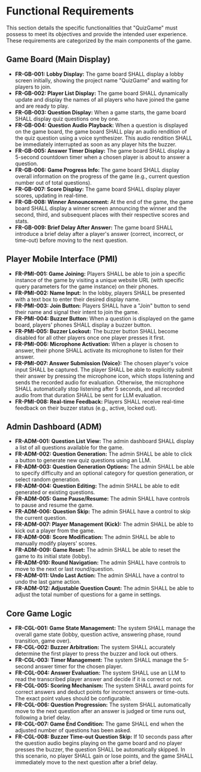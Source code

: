 # Functional Requirements

This section details the specific functionalities that "QuizGame" must possess to meet its objectives and provide the intended user experience. These requirements are categorized by the main components of the game.

## Game Board (Main Display)

* **FR-GB-001: Lobby Display:** The game board SHALL display a lobby screen initially, showing the project name "QuizGame" and waiting for players to join.
* **FR-GB-002: Player List Display:** The game board SHALL dynamically update and display the names of all players who have joined the game and are ready to play.
* **FR-GB-003: Question Display:** When a game starts, the game board SHALL display quiz questions one by one.
* **FR-GB-004: Question Audio Playback:** When a question is displayed on the game board, the game board SHALL play an audio rendition of the quiz question using a voice synthesizer. This audio rendition SHALL be immediately interrupted as soon as any player hits the buzzer.
* **FR-GB-005: Answer Timer Display:** The game board SHALL display a 5-second countdown timer when a chosen player is about to answer a question.
* **FR-GB-006: Game Progress Info:** The game board SHALL display overall information on the progress of the game (e.g., current question number out of total questions).
* **FR-GB-007: Score Display:** The game board SHALL display player scores, updating in real-time.
* **FR-GB-008: Winner Announcement:** At the end of the game, the game board SHALL display a winner screen announcing the winner and the second, third, and subsequent places with their respective scores and stats.
* **FR-GB-009: Brief Delay After Answer:** The game board SHALL introduce a brief delay after a player's answer (correct, incorrect, or time-out) before moving to the next question.

## Player Mobile Interface (PMI)

* **FR-PMI-001: Game Joining:** Players SHALL be able to join a specific instance of the game by visiting a unique website URL (with specific query parameters for the game instance) on their phones.
* **FR-PMI-002: Name Input:** In the lobby, players SHALL be presented with a text box to enter their desired display name.
* **FR-PMI-003: Join Button:** Players SHALL have a "Join" button to send their name and signal their intent to join the game.
* **FR-PMI-004: Buzzer Button:** When a question is displayed on the game board, players' phones SHALL display a buzzer button.
* **FR-PMI-005: Buzzer Lockout:** The buzzer button SHALL become disabled for all other players once one player presses it first.
* **FR-PMI-006: Microphone Activation:** When a player is chosen to answer, their phone SHALL activate its microphone to listen for their answer.
* **FR-PMI-007: Answer Submission (Voice):** The chosen player's voice input SHALL be captured. The player SHALL be able to explicitly submit their answer by pressing the microphone icon, which stops listening and sends the recorded audio for evaluation. Otherwise, the microphone SHALL automatically stop listening after 5 seconds, and all recorded audio from that duration SHALL be sent for LLM evaluation.
* **FR-PMI-008: Real-time Feedback:** Players SHALL receive real-time feedback on their buzzer status (e.g., active, locked out).

## Admin Dashboard (ADM)

* **FR-ADM-001: Question List View:** The admin dashboard SHALL display a list of all questions available for the game.
* **FR-ADM-002: Question Generation:** The admin SHALL be able to click a button to generate new quiz questions using an LLM.
* **FR-ADM-003: Question Generation Options:** The admin SHALL be able to specify difficulty and an optional category for question generation, or select random generation.
* **FR-ADM-004: Question Editing:** The admin SHALL be able to edit generated or existing questions.
* **FR-ADM-005: Game Pause/Resume:** The admin SHALL have controls to pause and resume the game.
* **FR-ADM-006: Question Skip:** The admin SHALL have a control to skip the current question.
* **FR-ADM-007: Player Management (Kick):** The admin SHALL be able to kick out a player from the game.
* **FR-ADM-008: Score Modification:** The admin SHALL be able to manually modify players' scores.
* **FR-ADM-009: Game Reset:** The admin SHALL be able to reset the game to its initial state (lobby).
* **FR-ADM-010: Round Navigation:** The admin SHALL have controls to move to the next or last round/question.
* **FR-ADM-011: Undo Last Action:** The admin SHALL have a control to undo the last game action.
* **FR-ADM-012: Adjustable Question Count:** The admin SHALL be able to adjust the total number of questions for a game in settings.

## Core Game Logic

* **FR-CGL-001: Game State Management:** The system SHALL manage the overall game state (lobby, question active, answering phase, round transition, game over).
* **FR-CGL-002: Buzzer Arbitration:** The system SHALL accurately determine the first player to press the buzzer and lock out others.
* **FR-CGL-003: Timer Management:** The system SHALL manage the 5-second answer timer for the chosen player.
* **FR-CGL-004: Answer Evaluation:** The system SHALL use an LLM to read the transcribed player answer and decide if it is correct or not.
* **FR-CGL-005: Scoring Mechanism:** The system SHALL award points for correct answers and deduct points for incorrect answers or time-outs. The exact point values should be configurable.
* **FR-CGL-006: Question Progression:** The system SHALL automatically move to the next question after an answer is judged or time runs out, following a brief delay.
* **FR-CGL-007: Game End Condition:** The game SHALL end when the adjusted number of questions has been asked.
* **FR-CGL-008: Buzzer Time-out Question Skip:** If 10 seconds pass after the question audio begins playing on the game board and no player presses the buzzer, the question SHALL be automatically skipped. In this scenario, no player SHALL gain or lose points, and the game SHALL immediately move to the next question after a brief delay. 